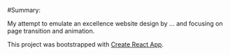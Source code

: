 #Summary:

My attempt to emulate an excellence website design by ... and focusing on page transition and animation.


This project was bootstrapped with [Create React App](https://github.com/facebook/create-react-app).

